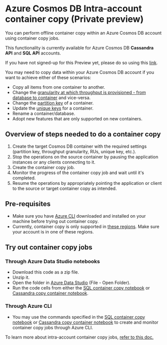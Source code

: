# Azure Cosmos DB Intra-account container copy (Private preview)

You can perform offline container copy within an Azure Cosmos DB account using container copy jobs.

This functionality is currently available for Azure Cosmos DB **Cassandra API** and **SQL API** accounts.

If you have not signed-up for this Preview yet, please do so using this [link](https://forms.office.com/r/7t0HGtNvHp).

You may need to copy data within your Azure Cosmos DB account if you want to achieve either of these scenarios:

* Copy all items from one container to another.
* Change the [granularity at which throughput is provisioned - from database to container](https://docs.microsoft.com/azure/cosmos-db/set-throughput#set-throughput-on-a-database-and-a-container) and vice-versa.
* Change the [partition key](https://docs.microsoft.com/azure/cosmos-db/partitioning-overview#choose-partitionkey) of a container.
* Update the [unique keys](https://docs.microsoft.com/azure/cosmos-db/unique-keys) for a container.
* Rename a container/database.
* Adopt new features that are only supported on new containers.

## Overview of steps needed to do a container copy
1.	Create the target Cosmos DB container with the required settings (partition key, throughput granularity, RUs, unique key, etc.).
2. Stop the operations on the source container by pausing the application instances or any clients connecting to it.
3. Create the container copy job.
4. Monitor the progress of the container copy job and wait until it's completed.
4.	Resume the operations by appropriately pointing the application or client to the source or target container copy as intended.

## Pre-requisites

* Make sure you have [Azure CLI](https://docs.microsoft.com/en-us/cli/azure/install-azure-cli) downloaded and installed on your machine before trying out container copy.
* Currently, container copy is only supported in [these regions](./SupportedRegions.md). Make sure your account is in one of these regions.

## Try out container copy jobs

### Through Azure Data Studio notebooks 
* Download this code as a zip file.
* Unzip it.
* Open the folder in [Azure Data Studio](https://docs.microsoft.com/sql/azure-data-studio/download-azure-data-studio?view=sql-server-ver15) (File - Open Folder).
* Run the code cells from either the [SQL container copy notebook](./container-copy-sql.ipynb) or [Cassandra copy container  notebook](./container-copy-cassandra.ipynb).

### Through Azure CLI

* You may use the commands specified in the [SQL container copy notebook](./container-copy-sql.ipynb) or [Cassandra copy container  notebook](./container-copy-cassandra.ipynb) to create and monitor container copy jobs through Azure CLI.



To learn more about intra-account container copy jobs, [refer to this doc.](./IntraAccountContainerCopy-Details%26FAQs.md)